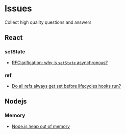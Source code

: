 # Issues
Collect high quality questions and answers
## React
### setState
+ [RFClarification: why is `setState` asynchronous?](https://github.com/facebook/react/issues/11527)
### ref
+ [Do all refs always get set before lifecycles hooks run?](https://stackoverflow.com/questions/44074747/componentdidmount-called-before-ref-callback/50019873#50019873)

## Nodejs
### Memory
+ [Node.js heap out of memory](https://stackoverflow.com/questions/38558989/node-js-heap-out-of-memory)
